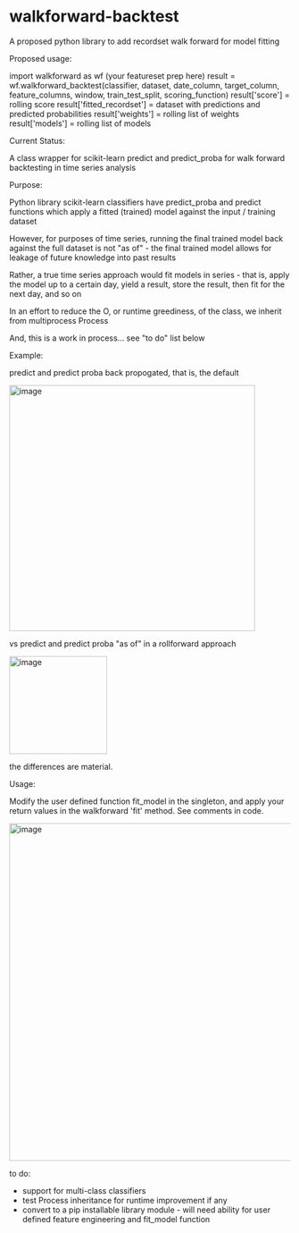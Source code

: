 # walkforward-backtest

A proposed python library to add recordset walk forward for model fitting

Proposed usage:

import walkforward as wf 
(your featureset prep here)
result = wf.walkforward_backtest(classifier, dataset, date_column, target_column, feature_columns, window, train_test_split, scoring_function)
result['score'] = rolling score
result['fitted_recordset'] = dataset with predictions and predicted probabilities
result['weights'] = rolling list of weights
result['models'] = rolling list of models

Current Status:

A class wrapper for scikit-learn predict and predict_proba for walk forward backtesting in time series analysis

Purpose:

Python library scikit-learn classifiers have predict_proba and predict functions which apply a fitted (trained) model against the input / training dataset

However, for purposes of time series, running the final trained model back against the full dataset is not "as of" - the final trained model allows for leakage of future knowledge into past results

Rather, a true time series approach would fit models in series - that is, apply the model up to a certain day, yield a result, store the result, then fit for the next day, and so on

In an effort to reduce the O, or runtime greediness, of the class, we inherit from multiprocess Process

And, this is a work in process... see "to do" list below

Example:

predict and predict proba back propogated, that is, the default

<img width="440" alt="image" src="https://github.com/user-attachments/assets/3532fbbd-8b29-4206-abcb-797c82d39ba4">

vs predict and predict proba "as of" in a rollforward approach

<img width="175" alt="image" src="https://github.com/user-attachments/assets/da96cf9b-4a50-47c3-af1e-ccbbe6cfb26e">

the differences are material.

Usage:

Modify the user defined function fit_model in the singleton, and apply your return values in the walkforward 'fit' method.  See comments in code.

<img width="604" alt="image" src="https://github.com/user-attachments/assets/2eb49644-6b91-4683-8914-93a6bb169b68">


to do:
- support for multi-class classifiers
- test Process inheritance for runtime improvement if any
- convert to a pip installable library module - will need ability for user defined feature engineering and fit_model function

